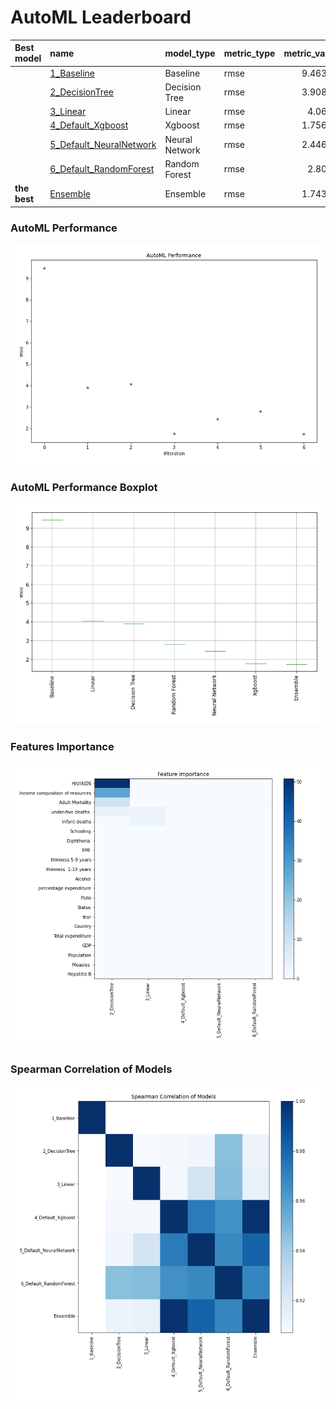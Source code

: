# AutoML Leaderboard

| Best model   | name                                                         | model_type     | metric_type   |   metric_value |   train_time |
|:-------------|:-------------------------------------------------------------|:---------------|:--------------|---------------:|-------------:|
|              | [1_Baseline](1_Baseline/README.md)                           | Baseline       | rmse          |        9.46326 |         2.03 |
|              | [2_DecisionTree](2_DecisionTree/README.md)                   | Decision Tree  | rmse          |        3.90826 |        11.93 |
|              | [3_Linear](3_Linear/README.md)                               | Linear         | rmse          |        4.0604  |         4.86 |
|              | [4_Default_Xgboost](4_Default_Xgboost/README.md)             | Xgboost        | rmse          |        1.75614 |        41.56 |
|              | [5_Default_NeuralNetwork](5_Default_NeuralNetwork/README.md) | Neural Network | rmse          |        2.44664 |         2.48 |
|              | [6_Default_RandomForest](6_Default_RandomForest/README.md)   | Random Forest  | rmse          |        2.8029  |        13.04 |
| **the best** | [Ensemble](Ensemble/README.md)                               | Ensemble       | rmse          |        1.74326 |         0.29 |

### AutoML Performance
![AutoML Performance](ldb_performance.png)

### AutoML Performance Boxplot
![AutoML Performance Boxplot](ldb_performance_boxplot.png)

### Features Importance
![features importance across models](features_heatmap.png)



### Spearman Correlation of Models
![models spearman correlation](correlation_heatmap.png)

